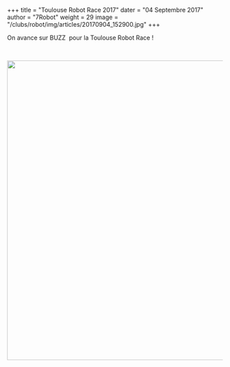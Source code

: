 +++
title = "Toulouse Robot Race 2017"
dater = "04 Septembre 2017"
author = "7Robot"
weight = 29
image = "/clubs/robot/img/articles/20170904_152900.jpg"
+++

<p>
	On avance sur BUZZ&nbsp; pour la Toulouse Robot Race !&nbsp;&nbsp;&nbsp;&nbsp;&nbsp;&nbsp;&nbsp;&nbsp;&nbsp;&nbsp;</p><br/>
<p><img src="/clubs/robot/img/articles/20170904_152900.jpg" width="700"/><p/>
